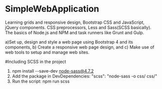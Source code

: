 # SimpleWebApplication
Learning grids and responsive design, Bootstrap CSS and JavaScript, jQuery components. CSS preprocessors, Less and Sass(SCSS basically). The basics of Node.js and NPM and task runners like Grunt and Gulp.

a)Set up, design and style a web page using Bootstrap 4 and its components, 
b) Create a responsive web page design, and 
c) Make use of web tools to setup and manage web sites.


#Including SCSS in the project
 1. npm install --save-dev node-sass@4.7.2
 2. Add the package in DevDependencies: "scss": "node-sass -o css/ css/"
 3. Run the script:  npm run scss
